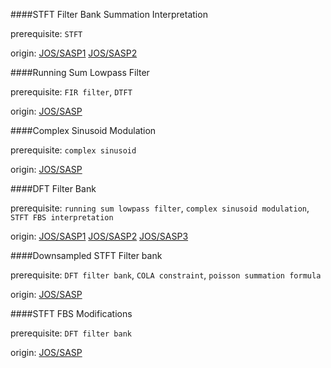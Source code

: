 ####STFT Filter Bank Summation Interpretation

prerequisite: `STFT`

origin: [JOS/SASP1](https://ccrma.stanford.edu/~jos/sasp/Dual_Views_Short_Time.html) [JOS/SASP2](https://ccrma.stanford.edu/~jos/sasp/STFT_Filter_Bank.html)

####Running Sum Lowpass Filter

prerequisite: `FIR filter`, `DTFT`

origin: [JOS/SASP](https://ccrma.stanford.edu/~jos/sasp/Running_Sum_Lowpass_Filter.html)

####Complex Sinusoid Modulation

prerequisite: `complex sinusoid`

origin: [JOS/SASP](https://ccrma.stanford.edu/~jos/sasp/Modulation_Complex_Sinusoid.html)

####DFT Filter Bank

prerequisite: `running sum lowpass filter`, `complex sinusoid modulation`, `STFT FBS interpretation`

origin: [JOS/SASP1](https://ccrma.stanford.edu/~jos/sasp/Uniform_Running_Sum_Filter_Banks.html) [JOS/SASP2](https://ccrma.stanford.edu/~jos/sasp/FBS_Window_Constraints_R_1.html) [JOS/SASP3](https://ccrma.stanford.edu/~jos/sasp/Nyquist_N_Windows.html)

####Downsampled STFT Filter bank

prerequisite: `DFT filter bank`, `COLA constraint`, `poisson summation formula`

origin: [JOS/SASP](https://ccrma.stanford.edu/~jos/sasp/Downsampled_STFT_Filter_Banks.html)

####STFT FBS Modifications

prerequisite: `DFT filter bank`

origin: [JOS/SASP](https://ccrma.stanford.edu/~jos/sasp/STFT_Modifications.html)
